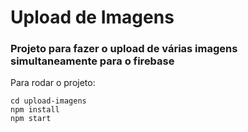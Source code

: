 # Upload de Imagens

### Projeto para fazer o upload de várias imagens simultaneamente para o firebase

Para rodar o projeto:

```
cd upload-imagens
npm install
npm start
```
